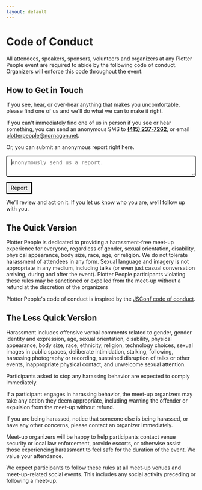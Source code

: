 ```yaml
---
layout: default
---
```


# Code of Conduct

All attendees, speakers, sponsors, volunteers and organizers at any Plotter
People event are required to abide by the following code of conduct. Organizers
will enforce this code throughout the event.

## How to Get in Touch

If you see, hear, or over-hear anything that makes you uncomfortable, please
find one of us and we'll do what we can to make it right.

If you can't immediately find one of us in person if you see or hear something,
you can send an anonymous SMS to [**(415) 237-7262**](sms:+14152377262), or email
[plotterpeople@nornagon.net](mailto:plotterpeople@nornagon.net).

Or, you can submit an anonymous report right here.

<script>
function cocSubmit(e) {
  e.preventDefault()
  fetch('https://ppconduct.herokuapp.com', {
    method: 'POST',
    headers: {
      'Content-Type': 'application/json',
    },
    body: JSON.stringify({description: description.value}),
  }).then(response => {
    reportform.style.display = 'none'
    reportresult.style.display = null
    reportresult.style.color = 'green'
    reportresult.textContent = 'Thank you. The organizers have been notified.'
  }).catch(e => {
    reportresult.style.display = null
    reportresult.style.color = 'red'
    reportresult.textContent = 'There was a problem notifying the organizers. Try again, or text (415) 237-7267.'
  })
}
</script>
<form id="reportform" onsubmit="cocSubmit(event)">
  <p><textarea placeholder="Anonymously send us a report." autofocus required id="description" style="width: 100%; height: 4em; border: 2px solid #b3b3b3; font-size: 1em; padding: .5rem .75rem;"></textarea></p>
  <button style="border: 2px solid black; padding: 5px 10px; font: inherit; box-shadow: 2px 2px #c3c3c3">Report</button>
  <p>
    We’ll review and act on it. If you let us know who you are, we’ll
    follow up with you.
  </p>
</form>
<p id="reportresult" style="display: none"></p>

## The Quick Version

Plotter People is dedicated to providing a harassment-free meet-up experience
for everyone, regardless of gender, sexual orientation, disability, physical
appearance, body size, race, age, or religion. We do not tolerate harassment of
attendees in any form. Sexual language and imagery is not appropriate in any
medium, including talks (or even just casual conversation arriving, during and
after the event). Plotter People participants violating these rules may be
sanctioned or expelled from the meet-up without a refund at the discretion of
the organizers

Plotter People's code of conduct is inspired by the [JSConf code of
conduct](https://jsconf.com/codeofconduct.html).

## The Less Quick Version

Harassment includes offensive verbal comments related to gender, gender
identity and expression, age, sexual orientation, disability, physical
appearance, body size, race, ethnicity, religion, technology choices, sexual
images in public spaces, deliberate intimidation, stalking, following,
harassing photography or recording, sustained disruption of talks or other
events, inappropriate physical contact, and unwelcome sexual attention.

Participants asked to stop any harassing behavior are expected to comply
immediately.

If a participant engages in harassing behavior, the meet-up organizers may take
any action they deem appropriate, including warning the offender or expulsion
from the meet-up without refund.

If you are being harassed, notice that someone else is being harassed, or have
any other concerns, please contact an organizer immediately.

Meet-up organizers will be happy to help participants contact venue security or
local law enforcement, provide escorts, or otherwise assist those experiencing
harassment to feel safe for the duration of the event. We value your
attendance.

We expect participants to follow these rules at all meet-up venues and
meet-up-related social events. This includes any social activity preceding or
following a meet-up.
